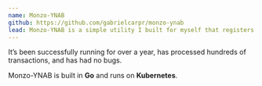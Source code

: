 ```yaml
---
name: Monzo-YNAB
github: https://github.com/gabrielcarpr/monzo-ynab
lead: Monzo-YNAB is a simple utility I built for myself that registers and receives webhooks from my [Monzo](https://monzo.com/) bank account, and converts and records them within [YNAB](https://www.youneedabudget.com/), a budgeting app.
---
```


It’s been successfully running for over a year, has processed hundreds of transactions, and has had no bugs.

Monzo-YNAB is built in **Go** and runs on **Kubernetes**.
